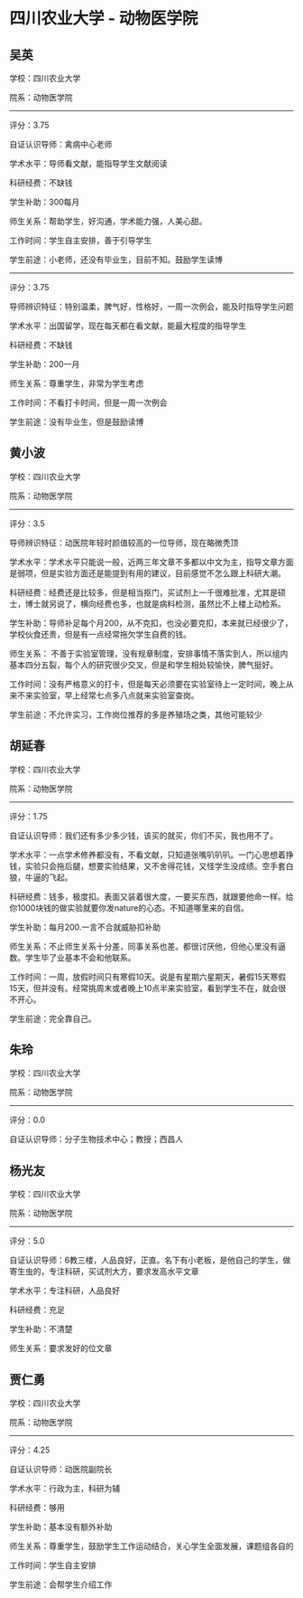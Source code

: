 # 四川农业大学 - 动物医学院

## 吴英

学校：四川农业大学

院系：动物医学院

* * *

评分：3.75

自证认识导师：禽病中心老师

学术水平：导师看文献，能指导学生文献阅读

科研经费：不缺钱

学生补助：300每月

师生关系：帮助学生，好沟通，学术能力强，人美心甜。

工作时间：学生自主安排，善于引导学生

学生前途：小老师，还没有毕业生，目前不知。鼓励学生读博

* * *

评分：3.75

导师辨识特征：特别温柔，脾气好，性格好，一周一次例会，能及时指导学生问题

学术水平：出国留学，现在每天都在看文献，能最大程度的指导学生

科研经费：不缺钱

学生补助：200一月

师生关系：尊重学生，非常为学生考虑

工作时间：不看打卡时间，但是一周一次例会

学生前途：没有毕业生，但是鼓励读博

## 黄小波

学校：四川农业大学

院系：动物医学院

* * *

评分：3.5

导师辨识特征：动医院年轻时颜值较高的一位导师，现在略微秃顶

学术水平：学术水平只能说一般，近两三年文章不多都以中文为主，指导文章方面是弱项，但是实验方面还是能提到有用的建议，目前感觉不怎么跟上科研大潮。

科研经费：经费还是比较多，但是相当抠门，买试剂上一千很难批准，尤其是硕士，博士就另说了，横向经费也多，也就是病料检测，虽然比不上楼上动检系。

学生补助：导师补足每个月200，从不克扣，也没必要克扣，本来就已经很少了，学校伙食还贵，但是有一点经常拖欠学生自费的钱。

师生关系： 不善于实验室管理，没有规章制度，安排事情不落实到人，所以组内基本四分五裂，每个人的研究很少交叉，但是和学生相处较愉快，脾气挺好。

工作时间：没有严格意义的打卡，但是每天必须要在实验室待上一定时间，晚上从来不来实验室，早上经常七点多八点就来实验室查岗。

学生前途：不允许实习，工作岗位推荐的多是养殖场之类，其他可能较少

## 胡延春

学校：四川农业大学

院系：动物医学院

* * *

评分：1.75

自证认识导师：我们还有多少多少钱，该买的就买，你们不买，我也用不了。

学术水平：一点学术修养都没有，不看文献，只知道张嘴叭叭叭。一门心思想着挣钱，实验只会拖后腿，想要实验结果，又不舍得花钱，又怪学生没成绩。空手套白狼，牛逼的飞起。

科研经费：钱多，极度扣。表面又装着很大度，一要买东西，就跟要他命一样。给你1000块钱的做实验就要你发nature的心态。不知道哪里来的自信。

学生补助：每月200.一言不合就威胁扣补助

师生关系：不止师生关系十分差，同事关系也差。都很讨厌他，但他心里没有逼数。学生毕了业基本不会和他联系。

工作时间：一周，放假时间只有寒假10天。说是有星期六星期天，暑假15天寒假15天，但并没有。经常挑周末或者晚上10点半来实验室，看到学生不在，就会很不开心。

学生前途：完全靠自己。

## 朱玲

学校：四川农业大学

院系：动物医学院

* * *

评分：0.0

自证认识导师：分子生物技术中心；教授；西昌人

## 杨光友

学校：四川农业大学

院系：动物医学院

* * *

评分：5.0

自证认识导师：6教三楼，人品良好，正直。名下有小老板，是他自己的学生，做寄生虫的，专注科研，买试剂大方，要求发高水平文章

学术水平：专注科研，人品良好

科研经费：充足

学生补助：不清楚

师生关系：要求发好的位文章

## 贾仁勇

学校：四川农业大学

院系：动物医学院

* * *

评分：4.25

自证认识导师：动医院副院长

学术水平：行政为主，科研为辅

科研经费：够用

学生补助：基本没有额外补助

师生关系：尊重学生，鼓励学生工作运动结合，关心学生全面发展，课题组各自的

工作时间：学生自主安排

学生前途：会帮学生介绍工作